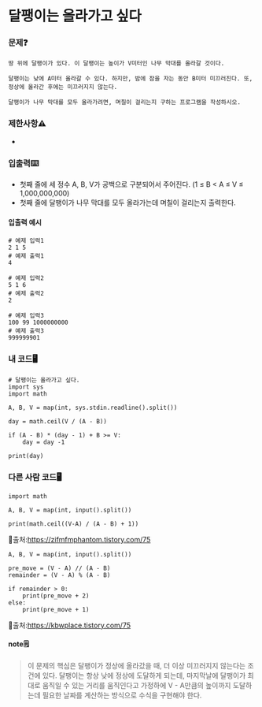 # 달팽이는 올라가고 싶다

### 문제❓
```
땅 위에 달팽이가 있다. 이 달팽이는 높이가 V미터인 나무 막대를 올라갈 것이다.

달팽이는 낮에 A미터 올라갈 수 있다. 하지만, 밤에 잠을 자는 동안 B미터 미끄러진다. 또, 정상에 올라간 후에는 미끄러지지 않는다.

달팽이가 나무 막대를 모두 올라가려면, 며칠이 걸리는지 구하는 프로그램을 작성하시오.
```

### 제한사항⚠️
*

### 입출력⌨️
* 첫째 줄에 세 정수 A, B, V가 공백으로 구분되어서 주어진다. (1 ≤ B < A ≤ V ≤ 1,000,000,000)
* 첫째 줄에 달팽이가 나무 막대를 모두 올라가는데 며칠이 걸리는지 출력한다.

#### 입출력 예시
```
# 예제 입력1
2 1 5
# 예제 출력1
4

# 예제 입력2
5 1 6
# 예제 출력2
2

# 예제 입력3
100 99 1000000000
# 예제 출력3
999999901

```

### 내 코드🖥️
```
# 달팽이는 올라가고 싶다.
import sys
import math

A, B, V = map(int, sys.stdin.readline().split())

day = math.ceil(V / (A - B))

if (A - B) * (day - 1) + B >= V:
    day = day -1

print(day)
```

### 다른 사람 코드🖥️
```
import math

A, B, V = map(int, input().split())

print(math.ceil((V-A) / (A - B) + 1))
```
🔗출처:https://zifmfmphantom.tistory.com/75

```
A, B, V = map(int, input().split())

pre_move = (V - A) // (A - B)
remainder = (V - A) % (A - B)

if remainder > 0:
	print(pre_move + 2)
else:
	print(pre_move + 1)
```
🔗출처:https://kbwplace.tistory.com/75

#### note🗒️
> 이 문제의 핵심은 달팽이가 정상에 올라갔을 때, 더 이상 미끄러지지 않는다는 조건에 있다. 
> 달팽이는 항상 낮에 정상에 도달하게 되는데, 
> 마지막날에 달팽이가 최대로 움직일 수 있는 거리를 움직인다고 가정하에 V - A만큼의 높이까지 도달하는데 필요한 날짜를 계산하는 방식으로 수식을 구현해야 한다.


